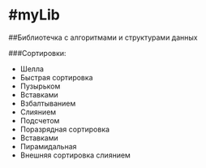 #myLib
=====
##Библиотечка с алгоритмами и структурами данных  
  
###Сортировки: 
* Шелла
* Быстрая сортировка
* Пузырьком
* Вставками
* Взбалтыванием
* Слиянием
* Подсчетом
* Поразрядная сортировка
* Вставками
* Пирамидальная
* Внешняя сортировка слиянием
